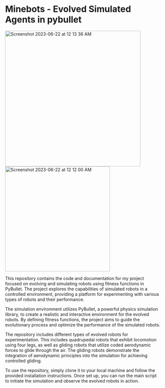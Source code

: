 # Minebots - Evolved Simulated Agents in pybullet
<img width="438" alt="Screenshot 2023-06-22 at 12 13 36 AM" src="https://github.com/freyjafeeney11/minebots/assets/83038656/16cf3836-7900-4e10-969d-e7dc4ceb59bd">
<img width="339" alt="Screenshot 2023-06-22 at 12 12 00 AM" src="https://github.com/freyjafeeney11/minebots/assets/83038656/fc2fa82a-3ee4-47c4-87f8-4d12ecc330b3">



This repository contains the code and documentation for my project focused on evolving and simulating robots using fitness functions in PyBullet. The project explores the capabilities of simulated robots in a controlled environment, providing a platform for experimenting with various types of robots and their performance.

The simulation environment utilizes PyBullet, a powerful physics simulation library, to create a realistic and interactive environment for the evolved robots. By defining fitness functions, the project aims to guide the evolutionary process and optimize the performance of the simulated robots.

The repository includes different types of evolved robots for experimentation. This includes quadrupedal robots that exhibit locomotion using four legs, as well as gliding robots that utilize coded aerodynamic forces to glide through the air. The gliding robots demonstrate the integration of aerodynamic principles into the simulation for achieving controlled gliding.

To use the repository, simply clone it to your local machine and follow the provided installation instructions. Once set up, you can run the main script to initiate the simulation and observe the evolved robots in action.
